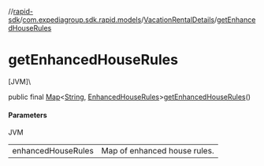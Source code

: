 //[rapid-sdk](../../../index.md)/[com.expediagroup.sdk.rapid.models](../index.md)/[VacationRentalDetails](index.md)/[getEnhancedHouseRules](get-enhanced-house-rules.md)

# getEnhancedHouseRules

[JVM]\

public final [Map](https://docs.oracle.com/javase/8/docs/api/java/util/Map.html)&lt;[String](https://docs.oracle.com/javase/8/docs/api/java/lang/String.html), [EnhancedHouseRules](../-enhanced-house-rules/index.md)&gt;[getEnhancedHouseRules](get-enhanced-house-rules.md)()

#### Parameters

JVM

| | |
|---|---|
| enhancedHouseRules | Map of enhanced house rules. |
